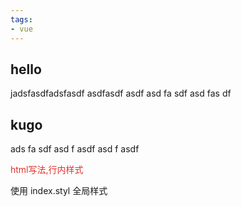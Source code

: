 ```yaml
---
tags:
- vue
---
```


## hello

jadsfasdfadsfasdf 
asdfasdf
asdf
asd
fa
sdf
asd
fas
df

## kugo

ads
fa
sdf
asd
f
asdf
asd
f
asdf

<p style="color: #e33028;">html写法,行内样式</p>
<p class="main-color">使用 index.styl 全局样式</p>
